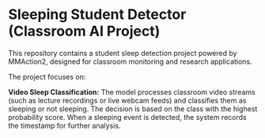 # Sleeping Student Detector (Classroom AI Project)
This repository contains a student sleep detection project powered by MMAction2, designed for classroom monitoring and research applications.

The project focuses on:

**Video Sleep Classification:** The model processes classroom video streams (such as lecture recordings or live webcam feeds) and classifies them as sleeping or not sleeping. The decision is based on the class with the highest probability score. When a sleeping event is detected, the system records the timestamp for further analysis.






